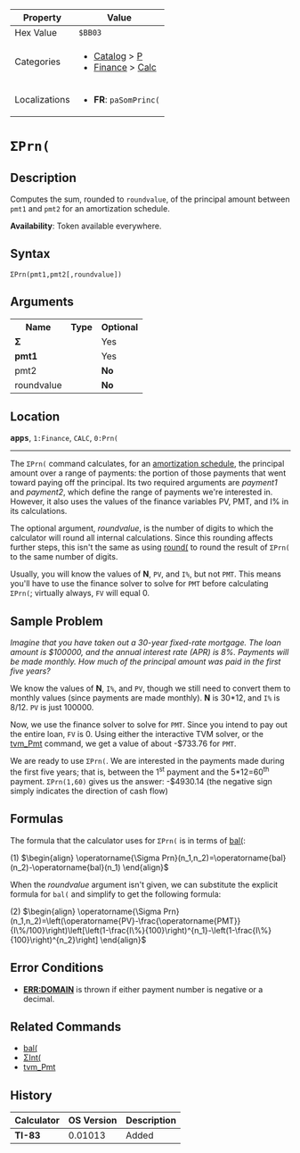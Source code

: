 | Property      | Value |
|---------------|-------|
| Hex Value     | `$BB03`|
| Categories    | <ul><li>[Catalog](<../categories/Catalog.md>) > [P](<../categories/Catalog.md#P>)</li><li>[Finance](<../categories/Finance.md>) > [Calc](<../categories/Finance.md#Calc>)</li></ul> |
| Localizations | <ul><li><b>FR</b>: `paSomPrinc(`</li></ul> |

# `ΣPrn(`

## Description
Computes the sum, rounded to `roundvalue`, of the principal amount between `pmt1` and `pmt2` for an amortization schedule.


<b>Availability</b>: Token available everywhere.

## Syntax
`ΣPrn(pmt1,pmt2[,roundvalue])`

## Arguments
<table>
<tr><th>Name</th><th>Type</th><th>Optional</th></tr>

<tr><td><b>Σ</b></td><td></td><td>Yes</td></tr>

<tr><td><b>pmt1</b></td><td></td><td>Yes</td></tr>

<tr><td>pmt2</td><td></td><td><b>No</b></td></tr>

<tr><td>roundvalue</td><td></td><td><b>No</b></td></tr>

</table>

## Location
<tt><kbd><b>apps</b></kbd></tt>, `1:Finance`, `CALC`, `0:Prn(`
<hr>

The `ΣPrn(` command calculates, for an [amortization schedule](http://en.wikipedia.org/wiki/Amortization_schedule), the principal amount over a range of payments: the portion of those payments that went toward paying off the principal. Its two required arguments are _payment1_ and _payment2_, which define the range of payments we're interested in. However, it also uses the values of the finance variables PV, PMT, and I% in its calculations.

The optional argument, _roundvalue_, is the number of digits to which the calculator will round all internal calculations. Since this rounding affects further steps, this isn't the same as using [round(](/round) to round the result of `ΣPrn(` to the same number of digits.

Usually, you will know the values of **N**, `PV`, and `I%`, but not `PMT`. This means you'll have to use the finance solver to solve for `PMT` before calculating `ΣPrn(`; virtually always, `FV` will equal 0.

## Sample Problem

_Imagine that you have taken out a 30-year fixed-rate mortgage. The loan amount is $100000, and the annual interest rate (APR) is 8%. Payments will be made monthly. How much of the principal amount was paid in the first five years?_

We know the values of **N**, `I%`, and `PV`, though we still need to convert them to monthly values (since payments are made monthly). **N** is 30*12, and `I%` is 8/12. `PV` is just 100000.

Now, we use the finance solver to solve for `PMT`. Since you intend to pay out the entire loan, `FV` is 0. Using either the interactive TVM solver, or the [tvm_Pmt](/tvm) command, we get a value of about -$733.76 for `PMT`.

We are ready to use `ΣPrn(`. We are interested in the payments made during the first five years; that is, between the 1<sup>st</sup> payment and the 5*12=60<sup>th</sup> payment. `ΣPrn(1,60)` gives us the answer: -$4930.14 (the negative sign simply indicates the direction of cash flow)

## Formulas

The formula that the calculator uses for `ΣPrn(` is in terms of [bal(](/bal):

(1) $`\begin{align} \operatorname{\Sigma Prn}(n_1,n_2)=\operatorname{bal}(n_2)-\operatorname{bal}(n_1) \end{align}`$ 

When the _roundvalue_ argument isn't given, we can substitute the explicit formula for `bal(` and simplify to get the following formula:

(2) $`\begin{align} \operatorname{\Sigma Prn}(n_1,n_2)=\left(\operatorname{PV}-\frac{\operatorname{PMT}}{I\%/100}\right)\left[\left(1-\frac{I\%}{100}\right)^{n_1}-\left(1-\frac{I\%}{100}\right)^{n_2}\right] \end{align}`$ 

## Error Conditions

*   **[ERR:DOMAIN](/errors#domain)** is thrown if either payment number is negative or a decimal.

## Related Commands

*   [bal(](/bal)
*   [ΣInt(](/sigmaint)
*   [tvm_Pmt](/tvm)

## History
| Calculator | OS Version | Description |
|------------|------------|-------------|
| <b>TI-83</b> | 0.01013 | Added |


